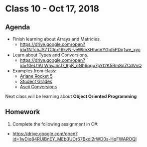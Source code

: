 # Class 10 - Oct 17, 2018

## Agenda

* Finish learning about Arrays and Matricies.
  * https://drive.google.com/open?id=1NTchJS7TClpx16kzNrveWlmXHhmVYGpl5PDq1we_xyc
* Learn about Types and Conversions.
  * https://drive.google.com/open?id=10eU1ALWhvJnrJ7_9pK_dNh6qgu7pYt2K5RmSdZCdVvQ
* Examples from class:
  * [Ariane Rocket 5](Rocket/Rocket/Program.cs)
  * [Student Grades](StudentGrades/StudentGrades/Program.cs)
  * [Ascii Conversions](Ascii/Ascii/Program.cs)

Next class will be learning about **Object Oriented Programming**

## Homework

1. Complete the following assignment in C#:
  * https://drive.google.com/open?id=1wDiq84RUiBnEY_MEb0UOr67BxdI2rWD0s-HqFWAROQI